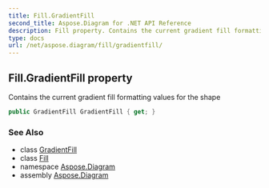 ```yaml
---
title: Fill.GradientFill
second_title: Aspose.Diagram for .NET API Reference
description: Fill property. Contains the current gradient fill formatting values for the shape
type: docs
url: /net/aspose.diagram/fill/gradientfill/
---
```

## Fill.GradientFill property

Contains the current gradient fill formatting values for the shape

```csharp
public GradientFill GradientFill { get; }
```

### See Also

* class [GradientFill](../../gradientfill/)
* class [Fill](../)
* namespace [Aspose.Diagram](../../fill/)
* assembly [Aspose.Diagram](../../../)



